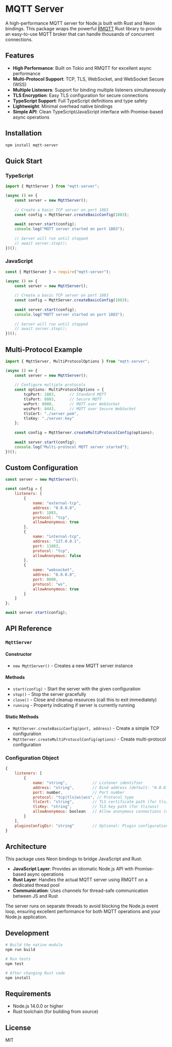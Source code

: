 # MQTT Server

A high-performance MQTT server for Node.js built with Rust and Neon bindings. This package wraps the powerful [RMQTT](https://github.com/rmqtt/rmqtt) Rust library to provide an easy-to-use MQTT broker that can handle thousands of concurrent connections.

## Features

- **High Performance**: Built on Tokio and RMQTT for excellent async performance
- **Multi-Protocol Support**: TCP, TLS, WebSocket, and WebSocket Secure (WSS)
- **Multiple Listeners**: Support for binding multiple listeners simultaneously
- **TLS Encryption**: Easy TLS configuration for secure connections
- **TypeScript Support**: Full TypeScript definitions and type safety
- **Lightweight**: Minimal overhead native bindings
- **Simple API**: Clean TypeScript/JavaScript interface with Promise-based async operations

## Installation

```bash
npm install mqtt-server
```

## Quick Start

### TypeScript
```typescript
import { MqttServer } from "mqtt-server";

(async () => {
    const server = new MqttServer();
    
    // Create a basic TCP server on port 1883
    const config = MqttServer.createBasicConfig(1883);
    
    await server.start(config);
    console.log("MQTT server started on port 1883");
    
    // Server will run until stopped
    // await server.stop();
})();
```

### JavaScript
```javascript
const { MqttServer } = require("mqtt-server");

(async () => {
    const server = new MqttServer();
    
    // Create a basic TCP server on port 1883
    const config = MqttServer.createBasicConfig(1883);
    
    await server.start(config);
    console.log("MQTT server started on port 1883");
    
    // Server will run until stopped
    // await server.stop();
})();
```

## Multi-Protocol Example

```typescript
import { MqttServer, MultiProtocolOptions } from "mqtt-server";

(async () => {
    const server = new MqttServer();
    
    // Configure multiple protocols
    const options: MultiProtocolOptions = {
        tcpPort: 1883,      // Standard MQTT
        tlsPort: 8883,      // Secure MQTT
        wsPort: 8080,       // MQTT over WebSocket
        wssPort: 8443,      // MQTT over Secure WebSocket
        tlsCert: "./server.pem",
        tlsKey: "./server.key"
    };
    
    const config = MqttServer.createMultiProtocolConfig(options);
    
    await server.start(config);
    console.log("Multi-protocol MQTT server started");
})();
```

## Custom Configuration

```js
const server = new MqttServer();

const config = {
    listeners: [
        {
            name: "external-tcp",
            address: "0.0.0.0",
            port: 1883,
            protocol: "tcp",
            allowAnonymous: true
        },
        {
            name: "internal-tcp", 
            address: "127.0.0.1",
            port: 11883,
            protocol: "tcp",
            allowAnonymous: false
        },
        {
            name: "websocket",
            address: "0.0.0.0",
            port: 8080,
            protocol: "ws",
            allowAnonymous: true
        }
    ]
};

await server.start(config);
```

## API Reference

### `MqttServer`

#### Constructor
- `new MqttServer()` - Creates a new MQTT server instance

#### Methods
- `start(config)` - Start the server with the given configuration
- `stop()` - Stop the server gracefully  
- `close()` - Close and cleanup resources (call this to exit immediately)
- `running` - Property indicating if server is currently running

#### Static Methods
- `MqttServer.createBasicConfig(port, address)` - Create a simple TCP configuration
- `MqttServer.createMultiProtocolConfig(options)` - Create multi-protocol configuration

### Configuration Object

```js
{
    listeners: [
        {
            name: "string",           // Listener identifier
            address: "string",        // Bind address (default: "0.0.0.0")
            port: number,             // Port number
            protocol: "tcp|tls|ws|wss", // Protocol type
            tlsCert: "string",        // TLS certificate path (for tls/wss)
            tlsKey: "string",         // TLS key path (for tls/wss)
            allowAnonymous: boolean   // Allow anonymous connections (default: true)
        }
    ],
    pluginsConfigDir: "string"        // Optional: Plugin configuration directory
}
```

## Architecture

This package uses Neon bindings to bridge JavaScript and Rust:

- **JavaScript Layer**: Provides an idiomatic Node.js API with Promise-based async operations
- **Rust Layer**: Handles the actual MQTT server using RMQTT on a dedicated thread pool
- **Communication**: Uses channels for thread-safe communication between JS and Rust

The server runs on separate threads to avoid blocking the Node.js event loop, ensuring excellent performance for both MQTT operations and your Node.js application.

## Development

```bash
# Build the native module
npm run build

# Run tests
npm test

# After changing Rust code
npm install
```

## Requirements

- Node.js 14.0.0 or higher
- Rust toolchain (for building from source)

## License

MIT
